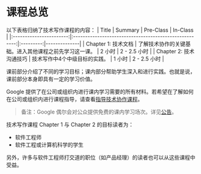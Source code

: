 # 课程总览
以下表格归纳了技术写作课程的内容：
|          Title          |                         Summary                        | Pre-Class | In-Class     |
|:-----------------------:|:------------------------------------------------------:|:---------:|--------------|
|   Chapter 1: 技术文档   | 了解技术协作的关键基础。进入其他课程之前先学习这一课。 |   2 小时  | 2 - 2.5 小时 |
| Chapter 2: 技术沟通技巧 | 技术写作中4个中级目标的实践。                          |   1 小时  | 2 - 2.5 小时 |

课前部分介绍了不同的学习目标；课内部分帮助学生深入和进行实践。也就是说，课前部分本身即具有一定的学习价值。

Google 提供了在公司或组织内进行课内学习需要的所有材料。若希望在了解如何在公司或组织内进行课程指导，请查看[指导技术协作课程](https://developers.google.com/tech-writing/for-instructors)。

> 备注：Google 偶尔会对公众提供免费的课内学习场次。详见[公告](https://developers.google.com/tech-writing/announcements)。

技术写作课程 Chapter 1 与 Chapter 2 的目标读者为：
- 软件工程师
- 软件工程或计算机科学的学生

另外，许多与软件工程师打交道的职位（如产品经理）的读者也可以从这些课程中受益。